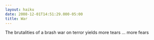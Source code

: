 ```yaml
---
layout: haiku
date: 2008-12-01T14:51:29.000-05:00
title: War
---
```


The brutalities
of a brash war on terror
yields more tears ... more fears
